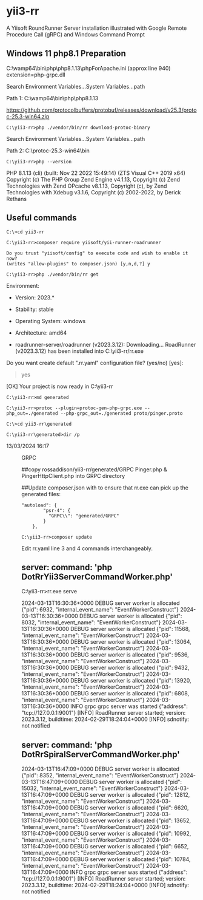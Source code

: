 # yii3-rr
A Yiisoft RoundRunner Server installation illustrated with Google Remote Procedure Call (gRPC) and Windows Command Prompt

## Windows 11 php8.1 Preparation ##
C:\wamp64\bin\php\php8.1.13\phpForApache.ini (approx line 940) extension=php-grpc.dll

Search Environment Variables...System Variables...path

Path 1: C:\wamp64\bin\php\php8.1.13

https://github.com/protocolbuffers/protobuf/releases/download/v25.3/protoc-25.3-win64.zip
````
C:\yii3-rr>php ./vendor/bin/rr download-protoc-binary
````

Search Environment Variables...System Variables...path

Path 2: C:\protoc-25.3-win64\bin  

````
C:\yii3-rr>php --version
````

PHP 8.1.13 (cli) (built: Nov 22 2022 15:49:14) (ZTS Visual C++ 2019 x64)
Copyright (c) The PHP Group
Zend Engine v4.1.13, Copyright (c) Zend Technologies
    with Zend OPcache v8.1.13, Copyright (c), by Zend Technologies
    with Xdebug v3.1.6, Copyright (c) 2002-2022, by Derick Rethans

## Useful commands ##
````
C:\>cd yii3-rr
````

````
C:\yii3-rr>composer require yiisoft/yii-runner-roadrunner
````

````
Do you trust "yiisoft/config" to execute code and wish to enable it now? 
(writes "allow-plugins" to composer.json) [y,n,d,?] y
````

````
C:\yii3-rr>php ./vendor/bin/rr get
````

 Environment:
   - Version:          2023.*
   - Stability:        stable
   - Operating System: windows
   - Architecture:     amd64

  - roadrunner-server/roadrunner (v2023.3.12): Downloading...
RoadRunner (v2023.3.12) has been installed into C:\yii3-rr/rr.exe

 Do you want create default ".rr.yaml" configuration file? (yes/no) [yes]:
 > yes

 [OK] Your project is now ready in C:\yii3-rr


````
C:\yii3-rr>md generated
````

````
C:\yii3-rr>protoc --plugin=protoc-gen-php-grpc.exe --php_out=./generated --php-grpc_out=./generated proto/pinger.proto
````

````
C:\>cd yii3-rr\generated
````

````
C:\yii3-rr\generated>dir /p
````

13/03/2024  16:17    <DIR>          GRPC

##copy rossaddison/yii3-rr/generated/GRPC Pinger.php & PingerHttpClient.php into GRPC directory

##Update composer.json with to ensure that rr.exe can pick up the generated files: 

````
"autoload": {
        "psr-4": {
          "GRPC\\": "generated/GRPC"  
        }
    },
````

````
C:\yii3-rr>composer update
````

Edit rr.yaml line 3 and 4 commands interchangeably.

## server: command: 'php DotRrYii3ServerCommandWorker.php' #

C:\yii3-rr>rr.exe serve

2024-03-13T16:30:36+0000        DEBUG   server          worker is allocated     {"pid": 6932, "internal_event_name": "EventWorkerConstruct"}
2024-03-13T16:30:36+0000        DEBUG   server          worker is allocated     {"pid": 8032, "internal_event_name": "EventWorkerConstruct"}
2024-03-13T16:30:36+0000        DEBUG   server          worker is allocated     {"pid": 11568, "internal_event_name": "EventWorkerConstruct"}
2024-03-13T16:30:36+0000        DEBUG   server          worker is allocated     {"pid": 13064, "internal_event_name": "EventWorkerConstruct"}
2024-03-13T16:30:36+0000        DEBUG   server          worker is allocated     {"pid": 9536, "internal_event_name": "EventWorkerConstruct"}
2024-03-13T16:30:36+0000        DEBUG   server          worker is allocated     {"pid": 9432, "internal_event_name": "EventWorkerConstruct"}
2024-03-13T16:30:36+0000        DEBUG   server          worker is allocated     {"pid": 13920, "internal_event_name": "EventWorkerConstruct"}
2024-03-13T16:30:36+0000        DEBUG   server          worker is allocated     {"pid": 6808, "internal_event_name": "EventWorkerConstruct"}
2024-03-13T16:30:36+0000        INFO    grpc            grpc server was started {"address": "tcp://127.0.0.1:9001"}
[INFO] RoadRunner server started; version: 2023.3.12, buildtime: 2024-02-29T18:24:04+0000
[INFO] sdnotify: not notified

##  server: command: 'php DotRrSpiralServerCommandWorker.php' #

2024-03-13T16:47:09+0000        DEBUG   server          worker is allocated     {"pid": 8352, "internal_event_name": "EventWorkerConstruct"}
2024-03-13T16:47:09+0000        DEBUG   server          worker is allocated     {"pid": 15032, "internal_event_name": "EventWorkerConstruct"}
2024-03-13T16:47:09+0000        DEBUG   server          worker is allocated     {"pid": 12812, "internal_event_name": "EventWorkerConstruct"}
2024-03-13T16:47:09+0000        DEBUG   server          worker is allocated     {"pid": 6620, "internal_event_name": "EventWorkerConstruct"}
2024-03-13T16:47:09+0000        DEBUG   server          worker is allocated     {"pid": 13652, "internal_event_name": "EventWorkerConstruct"}
2024-03-13T16:47:09+0000        DEBUG   server          worker is allocated     {"pid": 10992, "internal_event_name": "EventWorkerConstruct"}
2024-03-13T16:47:09+0000        DEBUG   server          worker is allocated     {"pid": 6652, "internal_event_name": "EventWorkerConstruct"}
2024-03-13T16:47:09+0000        DEBUG   server          worker is allocated     {"pid": 10784, "internal_event_name": "EventWorkerConstruct"}
2024-03-13T16:47:09+0000        INFO    grpc            grpc server was started {"address": "tcp://127.0.0.1:9001"}
[INFO] RoadRunner server started; version: 2023.3.12, buildtime: 2024-02-29T18:24:04+0000
[INFO] sdnotify: not notified
